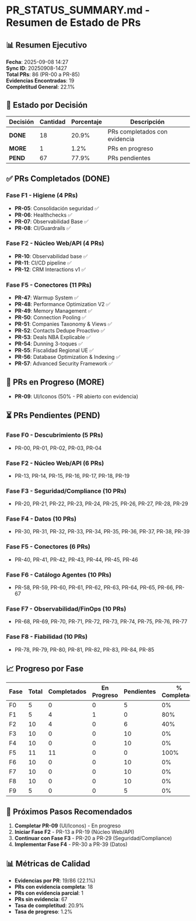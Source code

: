 # PR_STATUS_SUMMARY.md - Resumen de Estado de PRs

## 📊 **Resumen Ejecutivo**

**Fecha**: 2025-09-08 14:27  
**Sync ID**: 20250908-1427  
**Total PRs**: 86 (PR-00 a PR-85)  
**Evidencias Encontradas**: 19  
**Completitud General**: 22.1%

## 🎯 **Estado por Decisión**

| Decisión | Cantidad | Porcentaje | Descripción |
|----------|----------|------------|-------------|
| **DONE** | 18 | 20.9% | PRs completados con evidencia |
| **MORE** | 1 | 1.2% | PRs en progreso |
| **PEND** | 67 | 77.9% | PRs pendientes |

## ✅ **PRs Completados (DONE)**

### **Fase F1 - Higiene (4 PRs)**
- **PR-05**: Consolidación seguridad ✅
- **PR-06**: Healthchecks ✅
- **PR-07**: Observabilidad Base ✅
- **PR-08**: CI/Guardrails ✅

### **Fase F2 - Núcleo Web/API (4 PRs)**
- **PR-10**: Observabilidad base ✅
- **PR-11**: CI/CD pipeline ✅
- **PR-12**: CRM Interactions v1 ✅

### **Fase F5 - Conectores (11 PRs)**
- **PR-47**: Warmup System ✅
- **PR-48**: Performance Optimization V2 ✅
- **PR-49**: Memory Management ✅
- **PR-50**: Connection Pooling ✅
- **PR-51**: Companies Taxonomy & Views ✅
- **PR-52**: Contacts Dedupe Proactivo ✅
- **PR-53**: Deals NBA Explicable ✅
- **PR-54**: Dunning 3-toques ✅
- **PR-55**: Fiscalidad Regional UE ✅
- **PR-56**: Database Optimization & Indexing ✅
- **PR-57**: Advanced Security Framework ✅

## 🔄 **PRs en Progreso (MORE)**

- **PR-09**: UI/Iconos (50% - PR abierto con evidencia)

## ⏳ **PRs Pendientes (PEND)**

### **Fase F0 - Descubrimiento (5 PRs)**
- PR-00, PR-01, PR-02, PR-03, PR-04

### **Fase F2 - Núcleo Web/API (6 PRs)**
- PR-13, PR-14, PR-15, PR-16, PR-17, PR-18, PR-19

### **Fase F3 - Seguridad/Compliance (10 PRs)**
- PR-20, PR-21, PR-22, PR-23, PR-24, PR-25, PR-26, PR-27, PR-28, PR-29

### **Fase F4 - Datos (10 PRs)**
- PR-30, PR-31, PR-32, PR-33, PR-34, PR-35, PR-36, PR-37, PR-38, PR-39

### **Fase F5 - Conectores (6 PRs)**
- PR-40, PR-41, PR-42, PR-43, PR-44, PR-45, PR-46

### **Fase F6 - Catálogo Agentes (10 PRs)**
- PR-58, PR-59, PR-60, PR-61, PR-62, PR-63, PR-64, PR-65, PR-66, PR-67

### **Fase F7 - Observabilidad/FinOps (10 PRs)**
- PR-68, PR-69, PR-70, PR-71, PR-72, PR-73, PR-74, PR-75, PR-76, PR-77

### **Fase F8 - Fiabilidad (10 PRs)**
- PR-78, PR-79, PR-80, PR-81, PR-82, PR-83, PR-84, PR-85

## 📈 **Progreso por Fase**

| Fase | Total | Completados | En Progreso | Pendientes | % Completado |
|------|-------|-------------|-------------|------------|--------------|
| F0 | 5 | 0 | 0 | 5 | 0% |
| F1 | 5 | 4 | 1 | 0 | 80% |
| F2 | 10 | 4 | 0 | 6 | 40% |
| F3 | 10 | 0 | 0 | 10 | 0% |
| F4 | 10 | 0 | 0 | 10 | 0% |
| F5 | 11 | 11 | 0 | 0 | 100% |
| F6 | 10 | 0 | 0 | 10 | 0% |
| F7 | 10 | 0 | 0 | 10 | 0% |
| F8 | 10 | 0 | 0 | 10 | 0% |
| F9 | 5 | 0 | 0 | 5 | 0% |

## 🎯 **Próximos Pasos Recomendados**

1. **Completar PR-09** (UI/Iconos) - En progreso
2. **Iniciar Fase F2** - PR-13 a PR-19 (Núcleo Web/API)
3. **Continuar con Fase F3** - PR-20 a PR-29 (Seguridad/Compliance)
4. **Implementar Fase F4** - PR-30 a PR-39 (Datos)

## 📊 **Métricas de Calidad**

- **Evidencias por PR**: 19/86 (22.1%)
- **PRs con evidencia completa**: 18
- **PRs con evidencia parcial**: 1
- **PRs sin evidencia**: 67
- **Tasa de completitud**: 20.9%
- **Tasa de progreso**: 1.2%
